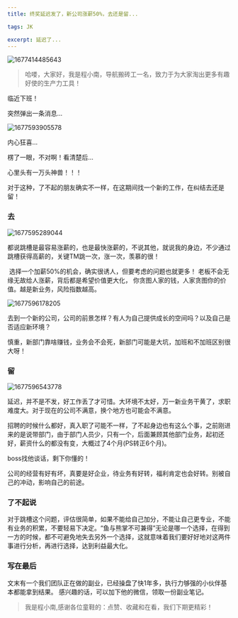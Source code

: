 ```yaml
---
title: 终奖延迟发了，新公司涨薪50%，去还是留...

tags: JK

excerpt: 延迟了...
---
```

![1677414485643](https://navtool.gitee.io/blog/assets/imgs/20230221/281.png)

> 哈喽，大家好，我是程小南，导航搬砖工一名，致力于为大家淘出更多有趣好使的生产力工具！

临近下班！

突然弹出一条消息...

![1677593905578](https://navtool.gitee.io/blog/assets/imgs/20230221/281.png)

内心狂喜...

楞了一眼，不对啊！看清楚后...

心里头有一万头神兽！！！

对于这种，了不起的朋友确实不一样，在这期间找一个新的工作，在纠结去还是留！

### 去

![1677595289044](https://navtool.gitee.io/blog/assets/imgs/20230221/282.png)

​		都说跳槽是最容易涨薪的，也是最快涨薪的，不说其他，就说我的身边，不少通过跳槽获得高薪的，关键TM跳一次，涨一次，羡慕的很！

​		选择一个加薪50%的机会，确实很诱人，但要考虑的问题也就更多！ 老板不会无缘无故给人涨薪，背后都是希望价值更大化， 你贪图人家的钱，人家贪图你的价值。越是新业务，风险指数越高。

![1677596178205](https://navtool.gitee.io/blog/assets/imgs/20230221/283.png)

​		去到一个新的公司，公司的前景怎样？有人为自己提供成长的空间吗？以及自己是否适应新环境？

慎重，新部门靠啥赚钱，业务会不会死，新部门可能是大坑，加班和不加班区别很大呀！

### 留

![1677596543778](https://navtool.gitee.io/blog/assets/imgs/20230221/284.png)

​		延迟，并不是不发，好工作丢了才可惜。大环境不太好，万一新业务干黄了，求职难度大。对于现在的公司不满意，换个地方也可能会不满意。

​		招聘的时候什么都好，真入职了可能不一样，了不起身边也有这么个事，之前刚进来的是说带部门，由于部门人员少，只有一个，后面兼顾其他部门业务，起初还好，薪资什么的都没有变，大概过了4个月(PS转正6个月)。

boss找他谈话，剩下你懂的！

​		公司的经营有好有坏，真要是好企业，待业务有好转，福利肯定也会好转。别被自己的冲动，影响自己的前途。

### 了不起说

​	 对于跳槽这个问题，评估很简单，如果不能给自己加分，不能让自己更专业，不能有业务的积累，不要轻易下决定。“鱼与熊掌不可兼得”无论是哪一个选择，在得到一方的时候，都不可避免地失去另外一个选择，这就意味着我们要好好地对这两件事进行分析，再进行选择，达到利益最大化。


### 写在最后
文末有一个我们团队正在做的副业，已经操盘了快1年多，执行力够强的小伙伴基本都能拿到结果。
感兴趣的话，可以加下他的微信，领取一份副业笔记。


> 我是程小南,感谢各位童鞋的：点赞、收藏和在看，我们下期更精彩！
